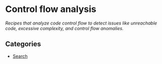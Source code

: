 # Control flow analysis

_Recipes that analyze code control flow to detect issues like unreachable code, excessive complexity, and control flow anomalies._

## Categories

* [Search](/recipes/analysis/java/controlflow/search)


